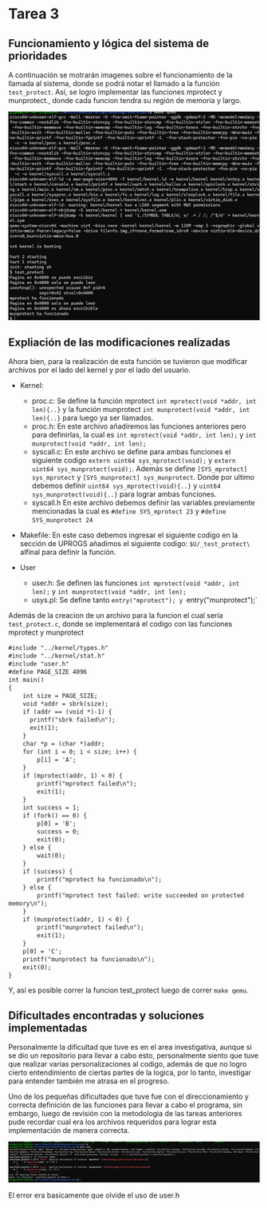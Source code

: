 # Tarea 3

## Funcionamiento y lógica del sistema de prioridades

A continuación se motrarán imagenes sobre el funcionamiento de la llamada al sistema, donde se podrá notar el llamado a la función `test_protect`. Así, se logro implementar las funciones mprotect y munprotect., donde cada funcion tendra su región de memoria y largo.

![Evidencia](Funcionando.png) 


## Expliación de las modificaciones realizadas

Ahora bien, para la realización de esta función se tuvieron que modificar archivos por el lado del kernel y por el lado del usuario.

- Kernel:
	* proc.c: Se define la función mprotect `int mprotect(void *addr, int len){..}` y la función munprotect `int munprotect(void *addr, int len){..}` para luego ya ser llamados.
	* proc.h: En este archivo añadiremos las funciones anteriores pero para definirlas, la cual es `int mprotect(void *addr, int len);` y `int munprotect(void *addr, int len);`
    * syscall.c: En este archivo se define para ambas funciones el siguiente codigo `extern uint64 sys_mprotect(void);` y `extern uint64 sys_munprotect(void);`. Además se define `[SYS_mprotect] sys_mprotect` y `[SYS_munprotect] sys_munprotect`. Donde por ultimo debemos definir  `uint64 sys_mprotect(void){..}` y `uint64 sys_munprotect(void){..}` para lograr ambas funciones.
    * syscall.h En este archivo debemos definir las variables previamente mencionadas la cual es `#define SYS_mprotect 23` y `#define SYS_munprotect 24`

- Makefile: En este caso debemos ingresar el siguiente codigo en la sección de UPROGS añadimos el siguiente codigo: `$U/_test_protect\` alfinal para definir la función.
  
- User
    * user.h: Se definen las funciones `int mprotect(void *addr, int len);` y `int munprotect(void *addr, int len);`
    * usys.pl: Se define tanto  `entry("mprotect"); y `entry("munprotect");`


Además de la creacion de un archivo para la funcion el cual sería `test_protect.c`, donde se implementará el codigo con las funciones mprotect y munprotect

```
#include "../kernel/types.h"
#include "../kernel/stat.h"
#include "user.h"
#define PAGE_SIZE 4096
int main() 
{
    int size = PAGE_SIZE; 
    void *addr = sbrk(size);
    if (addr == (void *)-1) {
      printf("sbrk failed\n");
      exit(1);
    }
    char *p = (char *)addr;
    for (int i = 0; i < size; i++) {
        p[i] = 'A';
    }
    if (mprotect(addr, 1) < 0) {
        printf("mprotect failed\n");
        exit(1);
	}
    int success = 1;
    if (fork() == 0) {
        p[0] = 'B';
        success = 0;
        exit(0);
    } else {
        wait(0);
    }
    if (success) {
        printf("mprotect ha funcionado\n");
    } else {
        printf("mprotect test failed: write succeeded on protected memory\n");
    }
    if (munprotect(addr, 1) < 0) {
        printf("munprotect failed\n");
        exit(1);
    }
    p[0] = 'C';
    printf("munprotect ha funcionado\n");
    exit(0);
}

```

Y, así es posible correr la funcion test_protect luego de correr `make qemu`.


## Dificultades encontradas y soluciones implementadas


Personalmente la dificultad que tuve es en el area investigativa, aunque si se dio un repositorio para llevar a cabo esto, personalmente siento que tuve que realizar varias personalizaciones al codigo, además de que no logro cierto entendimiento de ciertas partes de la logica, por lo tanto, investigar para entender también me atrasa en el progreso.

Uno de los pequeñas dificultades que tuve fue con el direccionamiento y correcta definición de las funciones para llevar a cabo el programa, sin embargo, luego de revisión con la metodologia de las tareas anteriores pude recordar cual era los archivos requeridos para lograr esta implementación de manera correcta.

![Evidencia2](Error.png) 

El error era basicamente que olvide el uso de user.h
